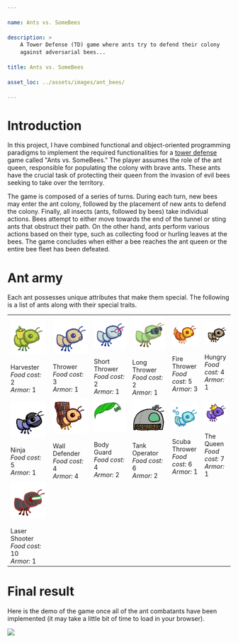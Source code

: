 ```yaml
---

name: Ants vs. SomeBees

description: >
    A Tower Defense (TD) game where ants try to defend their colony
    against adversarial bees...

title: Ants vs. SomeBees

asset_loc: ../assets/images/ant_bees/

---
```


# Introduction

In this project, I have combined functional and object-oriented
programming paradigms to implement the required functionalities for a
<a href="https://secure.wikimedia.org/wikipedia/en/wiki/Tower_defense"
target="_blank">tower defense</a> game called "Ants vs. SomeBees." The
player assumes the role of the ant queen, responsible for populating
the colony with brave ants. These ants have the crucial task of
protecting their queen from the invasion of evil bees seeking to take
over the territory.

The game is composed of a series of turns. During each turn, new bees
may enter the ant colony, followed by the placement of new ants to
defend the colony. Finally, all insects (ants, followed by bees) take
individual actions. Bees attempt to either move towards the end of the
tunnel or sting ants that obstruct their path. On the other hand, ants
perform various actions based on their type, such as collecting food
or hurling leaves at the bees. The game concludes when either a bee
reaches the ant queen or the entire bee fleet has been defeated.

# Ant army

Each ant possesses unique attributes that make them special. The
following is a list of ants along with their special traits.

<table>
    <tr>
        <td>
            <img src="/assets/images/ant_bees/ant_harvester.gif">
            <br />
            <br />
            Harvester
            <br />
            <em>Food cost:</em> 2
            <br />
            <em>Armor:</em> 1
        </td>
        <td>
            <img src="/assets/images/ant_bees/ant_thrower.gif">
            <br />
            <br />
            Thrower
            <br />
            <em>Food cost:</em> 3
            <br />
            <em>Armor:</em> 1
        </td>
        <td>
            <img src="/assets/images/ant_bees/ant_shortthrower.gif">
            <br />
            <br />
            Short Thrower
            <br />
            <em>Food cost:</em> 2
            <br />
            <em>Armor:</em> 1
       </td>
        <td>
            <img src="/assets/images/ant_bees/ant_longthrower.gif">
            <br />
            <br />
            Long Thrower
            <br />
            <em>Food cost:</em> 2
            <br />
            <em>Armor:</em> 1
        </td>
        <td>
            <img src="/assets/images/ant_bees/ant_fire.gif">
            <br />
            <br />
            Fire Thrower
            <br />
            <em>Food cost:</em> 5
            <br />
            <em>Armor:</em> 3
        </td>
        <td>
            <img src="/assets/images/ant_bees/ant_hungry.gif">
            <br />
            <br />
            Hungry
            <br />
            <em>Food cost:</em> 4
            <br />
            <em>Armor:</em> 1
        </td>
    </tr>
    <tr>
        <td>
            <img src="/assets/images/ant_bees/ant_ninja.gif">
            <br />
            <br />
            Ninja
            <br />
            <em>Food cost:</em> 5
            <br />
            <em>Armor:</em> 1
        </td>
        <td>
            <img src="/assets/images/ant_bees/ant_wall.gif">
            <br />
            <br />
            Wall Defender
            <br />
            <em>Food cost:</em> 4
            <br />
            <em>Armor:</em> 4
        </td>
        <td>
            <img src="/assets/images/ant_bees/ant_bodyguard.gif">
            <br />
            <br />
            Body Guard
            <br />
            <em>Food cost:</em> 4
            <br />
            <em>Armor:</em> 2
        </td>
        <td>
            <img src="/assets/images/ant_bees/ant_tank.gif">
            <br />
            <br />
            Tank Operator
            <br />
            <em>Food cost:</em> 6
            <br />
            <em>Armor:</em> 2
        </td>
        <td>
            <img src="/assets/images/ant_bees/ant_scuba.gif">
            <br />
            <br />
            Scuba Thrower
            <br />
            <em>Food cost:</em> 6
            <br />
            <em>Armor:</em> 1
        </td>
        <td>
            <img src="/assets/images/ant_bees/ant_queen.gif">
            <br />
            <br />
            The Queen
            <br />
            <em>Food cost:</em> 7
            <br />
            <em>Armor:</em> 1
        </td>
    </tr>
    <tr>
        <td>
            <img src="/assets/images/ant_bees/ant_laser.gif">
            <br />
            <br />
            Laser Shooter
            <br />
            <em>Food cost:</em> 10
            <br />
            <em>Armor:</em> 1
        </td>
    </tr>
</table>

# Final result

Here is the demo of the game once all of the ant combatants have been
implemented (it may take a little bit of time to load in your browser).

![](/assets/images/ant_bees/gameplay.gif)

